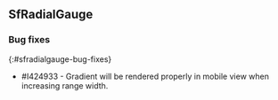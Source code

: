 ## SfRadialGauge

### Bug fixes
{:#sfradialgauge-bug-fixes}

* \#I424933 - Gradient will be rendered properly in mobile view when increasing range width.
